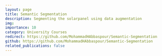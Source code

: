 ```yaml
---
layout: page
title: Semantic Segmentation
description: Segmenting the solarpanel using data augmentation
img: 
importance: 10
category: University Courses
redirect: https://github.com/MohammadHAbbaspour/Semantic-Segmentation
github: https://github.com/MohammadHAbbaspour/Semantic-Segmentation
related_publications: false
---
```


